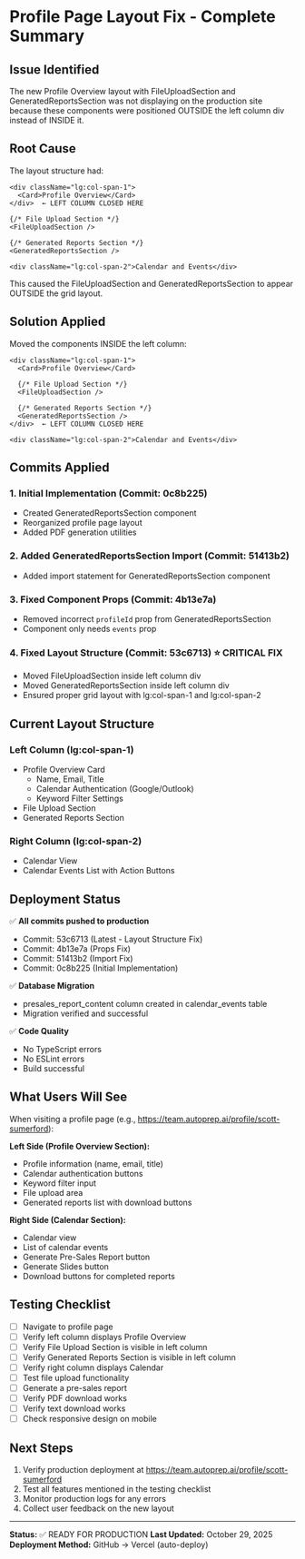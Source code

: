 # Profile Page Layout Fix - Complete Summary

## Issue Identified
The new Profile Overview layout with FileUploadSection and GeneratedReportsSection was not displaying on the production site because these components were positioned OUTSIDE the left column div instead of INSIDE it.

## Root Cause
The layout structure had:
```
<div className="lg:col-span-1">
  <Card>Profile Overview</Card>
</div>  ← LEFT COLUMN CLOSED HERE

{/* File Upload Section */}
<FileUploadSection />

{/* Generated Reports Section */}
<GeneratedReportsSection />

<div className="lg:col-span-2">Calendar and Events</div>
```

This caused the FileUploadSection and GeneratedReportsSection to appear OUTSIDE the grid layout.

## Solution Applied
Moved the components INSIDE the left column:
```
<div className="lg:col-span-1">
  <Card>Profile Overview</Card>

  {/* File Upload Section */}
  <FileUploadSection />

  {/* Generated Reports Section */}
  <GeneratedReportsSection />
</div>  ← LEFT COLUMN CLOSED HERE

<div className="lg:col-span-2">Calendar and Events</div>
```

## Commits Applied

### 1. Initial Implementation (Commit: 0c8b225)
- Created GeneratedReportsSection component
- Reorganized profile page layout
- Added PDF generation utilities

### 2. Added GeneratedReportsSection Import (Commit: 51413b2)
- Added import statement for GeneratedReportsSection component

### 3. Fixed Component Props (Commit: 4b13e7a)
- Removed incorrect `profileId` prop from GeneratedReportsSection
- Component only needs `events` prop

### 4. Fixed Layout Structure (Commit: 53c6713) ⭐ CRITICAL FIX
- Moved FileUploadSection inside left column div
- Moved GeneratedReportsSection inside left column div
- Ensured proper grid layout with lg:col-span-1 and lg:col-span-2

## Current Layout Structure

### Left Column (lg:col-span-1)
- Profile Overview Card
  - Name, Email, Title
  - Calendar Authentication (Google/Outlook)
  - Keyword Filter Settings
- File Upload Section
- Generated Reports Section

### Right Column (lg:col-span-2)
- Calendar View
- Calendar Events List with Action Buttons

## Deployment Status

✅ **All commits pushed to production**
- Commit: 53c6713 (Latest - Layout Structure Fix)
- Commit: 4b13e7a (Props Fix)
- Commit: 51413b2 (Import Fix)
- Commit: 0c8b225 (Initial Implementation)

✅ **Database Migration**
- presales_report_content column created in calendar_events table
- Migration verified and successful

✅ **Code Quality**
- No TypeScript errors
- No ESLint errors
- Build successful

## What Users Will See

When visiting a profile page (e.g., https://team.autoprep.ai/profile/scott-sumerford):

**Left Side (Profile Overview Section):**
- Profile information (name, email, title)
- Calendar authentication buttons
- Keyword filter input
- File upload area
- Generated reports list with download buttons

**Right Side (Calendar Section):**
- Calendar view
- List of calendar events
- Generate Pre-Sales Report button
- Generate Slides button
- Download buttons for completed reports

## Testing Checklist

- [ ] Navigate to profile page
- [ ] Verify left column displays Profile Overview
- [ ] Verify File Upload Section is visible in left column
- [ ] Verify Generated Reports Section is visible in left column
- [ ] Verify right column displays Calendar
- [ ] Test file upload functionality
- [ ] Generate a pre-sales report
- [ ] Verify PDF download works
- [ ] Verify text download works
- [ ] Check responsive design on mobile

## Next Steps

1. Verify production deployment at https://team.autoprep.ai/profile/scott-sumerford
2. Test all features mentioned in the testing checklist
3. Monitor production logs for any errors
4. Collect user feedback on the new layout

---

**Status:** ✅ READY FOR PRODUCTION
**Last Updated:** October 29, 2025
**Deployment Method:** GitHub → Vercel (auto-deploy)
